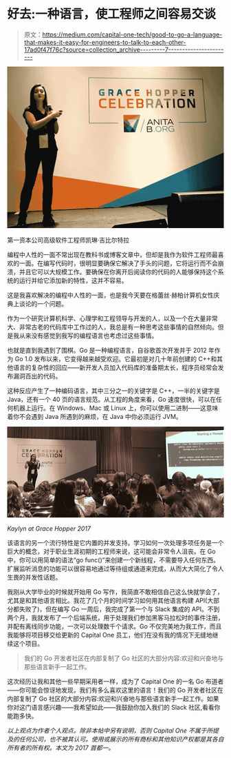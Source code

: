 # 好去:一种语言，使工程师之间容易交谈

> 原文：<https://medium.com/capital-one-tech/good-to-go-a-language-that-makes-it-easy-for-engineers-to-talk-to-each-other-17ad0f47f76c?source=collection_archive---------7----------------------->

![](img/d500ed2a30919a8e8250b681352b06c6.png)

第一资本公司高级软件工程师凯琳·吉比尔特拉

编程中人性的一面不常出现在教科书或博客文章中，但却是我作为软件工程师最喜欢的一面。在编写代码时，很明显要确保它解决了手头的问题，它将运行而不会崩溃，并且它可以大规模工作。要确保在你离开后阅读你的代码的人能够保持这个系统的运行并给它添加新的特性，这并不容易。

这是我喜欢解决的编程中人性的一面，也是我今天要在格蕾丝·赫柏计算机女性庆典上谈论的一个问题。

作为一个研究计算机科学、心理学和工程领导与开发的人，以及一个在大量非常大、非常古老的代码库中工作过的人，我总是有一种思考这些事情的自然倾向。但是我从来没有感觉到我写的编程语言也考虑过这些事情。

也就是直到我遇到了围棋。Go 是一种编程语言，自谷歌首次开发并于 2012 年作为 Go 1.0 发布以来，它变得越来越受欢迎。它最初是对几十年前创建的 C++和其他语言的复杂性的回应——新开发人员加入代码库的准备期太长，程序员经常会发布漏洞百出的代码。

这种反应产生了一种编码语言，其中三分之一的关键字是 C++，一半的关键字是 Java，还有一个 40 页的语言规范。从工程的角度来看，Go 速度很快，可以在任何机器上运行。在 Windows、Mac 或 Linux 上，你可以使用二进制——这意味着你不会遇到 Java 所遇到的麻烦，在 Java 中你必须运行 JVM。

![](img/e8eeb8a311faaf87fc19cf887341d0db.png)

*Kaylyn at Grace Hopper 2017*

该语言的另一个流行特性是它内置的并发支持。学习如何一次处理多项任务是一个巨大的概念，对于职业生涯初期的工程师来说，这可能会非常令人沮丧。在 Go 中，你可以用简单的语法“go func()”来创建一个新线程，不需要导入任何东西。扩展监听消息的功能可以很容易地通过等待组或通道来完成，从而大大简化了令人生畏的并发性话题。

我刚从大学毕业的时候就开始用 Go 写作，我简直不敢相信自己这么快就学会了，尤其是和其他语言相比。我花了几个月的时间学习如何用其他语言构建 API(大部分都失败了)，但在编写 Go 一周后，我完成了第一个与 Slack 集成的 API。不到两个月，我就发布了一个后端系统，用于处理我们参加黑客马拉松时的事件注册，并配有离线同步功能，一次可以处理数千个请求。Go 不仅完美地为我工作，而且我能够将项目移交给更新的 Capital One 员工，他们在没有我的情况下无缝地继续这个项目。

> 我们的 Go 开发者社区在内部复制了 Go 社区的大部分内容:欢迎和兴奋地与那些语言新手一起工作。

这次经历让我和其他一些早期采用者一样，成为了 Capital One 的一名 Go 布道者——你可能会惊讶地发现，我们有多么喜欢这里的语言！我们的 Go 开发者社区在内部复制了 Go 社区的大部分内容:欢迎和兴奋地与那些语言新手一起工作。如果你对这门语言感兴趣——我希望如此——我鼓励你加入我们的 Slack 社区,看看你能跑多快。

*以上观点为作者个人观点。除非本帖中另有说明，否则 Capital One 不属于所提及的任何公司，也不被其认可。使用或展示的所有商标和其他知识产权都是其各自所有者的所有权。本文为 2017 首都一。*